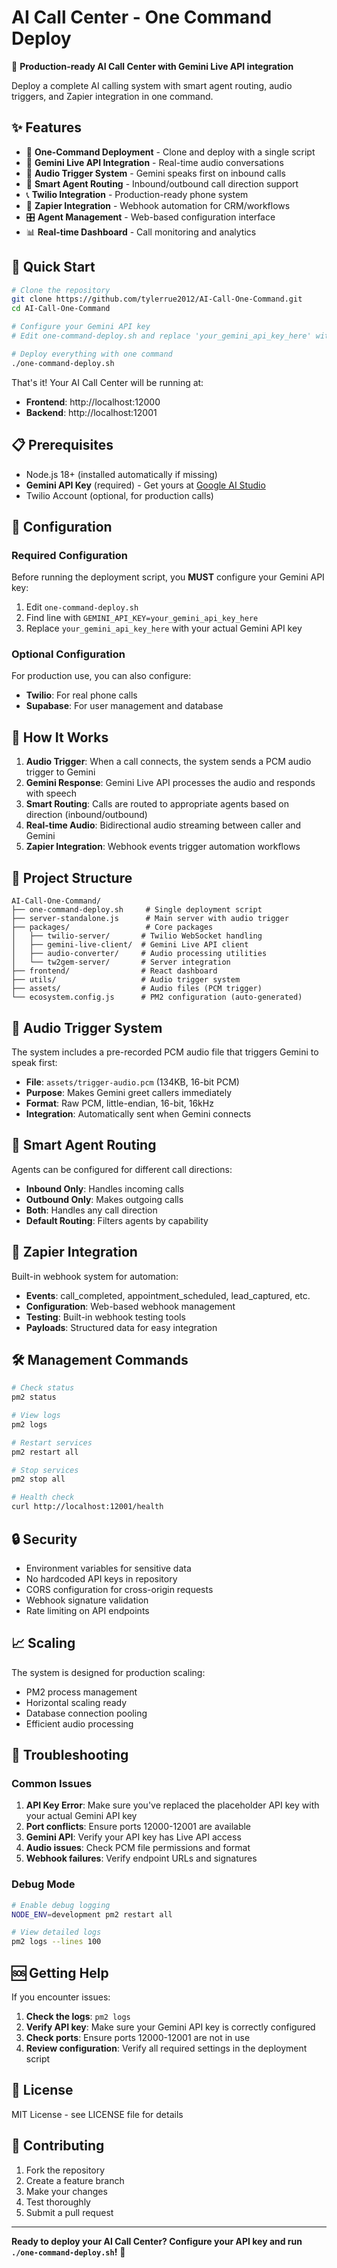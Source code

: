 # AI Call Center - One Command Deploy

🚀 **Production-ready AI Call Center with Gemini Live API integration**

Deploy a complete AI calling system with smart agent routing, audio triggers, and Zapier integration in one command.

## ✨ Features

- 🎯 **One-Command Deployment** - Clone and deploy with a single script
- 🤖 **Gemini Live API Integration** - Real-time audio conversations
- 🎵 **Audio Trigger System** - Gemini speaks first on inbound calls
- 🔀 **Smart Agent Routing** - Inbound/outbound call direction support
- 📞 **Twilio Integration** - Production-ready phone system
- 🔗 **Zapier Integration** - Webhook automation for CRM/workflows
- 🎛️ **Agent Management** - Web-based configuration interface
- 📊 **Real-time Dashboard** - Call monitoring and analytics

## 🚀 Quick Start

```bash
# Clone the repository
git clone https://github.com/tylerrue2012/AI-Call-One-Command.git
cd AI-Call-One-Command

# Configure your Gemini API key
# Edit one-command-deploy.sh and replace 'your_gemini_api_key_here' with your actual API key

# Deploy everything with one command
./one-command-deploy.sh
```

That's it! Your AI Call Center will be running at:
- **Frontend**: http://localhost:12000
- **Backend**: http://localhost:12001

## 📋 Prerequisites

- Node.js 18+ (installed automatically if missing)
- **Gemini API Key** (required) - Get yours at [Google AI Studio](https://aistudio.google.com/app/apikey)
- Twilio Account (optional, for production calls)

## 🔧 Configuration

### Required Configuration

Before running the deployment script, you **MUST** configure your Gemini API key:

1. Edit `one-command-deploy.sh`
2. Find line with `GEMINI_API_KEY=your_gemini_api_key_here`
3. Replace `your_gemini_api_key_here` with your actual Gemini API key

### Optional Configuration

For production use, you can also configure:
- **Twilio**: For real phone calls
- **Supabase**: For user management and database

## 🎯 How It Works

1. **Audio Trigger**: When a call connects, the system sends a PCM audio trigger to Gemini
2. **Gemini Response**: Gemini Live API processes the audio and responds with speech
3. **Smart Routing**: Calls are routed to appropriate agents based on direction (inbound/outbound)
4. **Real-time Audio**: Bidirectional audio streaming between caller and Gemini
5. **Zapier Integration**: Webhook events trigger automation workflows

## 📁 Project Structure

```
AI-Call-One-Command/
├── one-command-deploy.sh     # Single deployment script
├── server-standalone.js      # Main server with audio trigger
├── packages/                 # Core packages
│   ├── twilio-server/       # Twilio WebSocket handling
│   ├── gemini-live-client/  # Gemini Live API client
│   ├── audio-converter/     # Audio processing utilities
│   └── tw2gem-server/       # Server integration
├── frontend/                # React dashboard
├── utils/                   # Audio trigger system
├── assets/                  # Audio files (PCM trigger)
└── ecosystem.config.js      # PM2 configuration (auto-generated)
```

## 🎵 Audio Trigger System

The system includes a pre-recorded PCM audio file that triggers Gemini to speak first:
- **File**: `assets/trigger-audio.pcm` (134KB, 16-bit PCM)
- **Purpose**: Makes Gemini greet callers immediately
- **Format**: Raw PCM, little-endian, 16-bit, 16kHz
- **Integration**: Automatically sent when Gemini connects

## 🔀 Smart Agent Routing

Agents can be configured for different call directions:
- **Inbound Only**: Handles incoming calls
- **Outbound Only**: Makes outgoing calls  
- **Both**: Handles any call direction
- **Default Routing**: Filters agents by capability

## 🔗 Zapier Integration

Built-in webhook system for automation:
- **Events**: call_completed, appointment_scheduled, lead_captured, etc.
- **Configuration**: Web-based webhook management
- **Testing**: Built-in webhook testing tools
- **Payloads**: Structured data for easy integration

## 🛠️ Management Commands

```bash
# Check status
pm2 status

# View logs
pm2 logs

# Restart services
pm2 restart all

# Stop services
pm2 stop all

# Health check
curl http://localhost:12001/health
```

## 🔒 Security

- Environment variables for sensitive data
- No hardcoded API keys in repository
- CORS configuration for cross-origin requests
- Webhook signature validation
- Rate limiting on API endpoints

## 📈 Scaling

The system is designed for production scaling:
- PM2 process management
- Horizontal scaling ready
- Database connection pooling
- Efficient audio processing

## 🐛 Troubleshooting

### Common Issues

1. **API Key Error**: Make sure you've replaced the placeholder API key with your actual Gemini API key
2. **Port conflicts**: Ensure ports 12000-12001 are available
3. **Gemini API**: Verify your API key has Live API access
4. **Audio issues**: Check PCM file permissions and format
5. **Webhook failures**: Verify endpoint URLs and signatures

### Debug Mode

```bash
# Enable debug logging
NODE_ENV=development pm2 restart all

# View detailed logs
pm2 logs --lines 100
```

## 🆘 Getting Help

If you encounter issues:

1. **Check the logs**: `pm2 logs`
2. **Verify API key**: Make sure your Gemini API key is correctly configured
3. **Check ports**: Ensure ports 12000-12001 are not in use
4. **Review configuration**: Verify all required settings in the deployment script

## 📄 License

MIT License - see LICENSE file for details

## 🤝 Contributing

1. Fork the repository
2. Create a feature branch
3. Make your changes
4. Test thoroughly
5. Submit a pull request

---

**Ready to deploy your AI Call Center? Configure your API key and run `./one-command-deploy.sh`!** 🚀